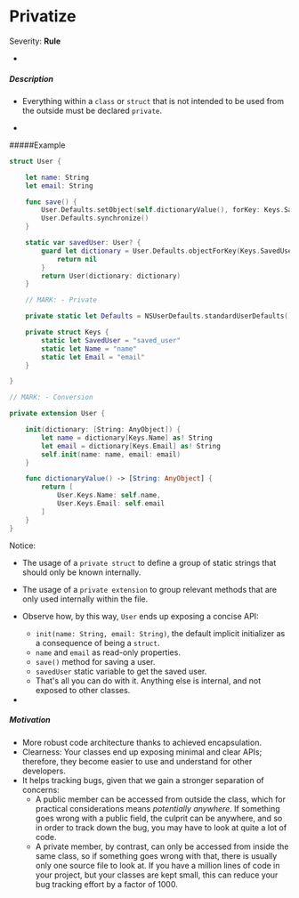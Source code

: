 # Privatize

Severity: **Rule**

-

##### Description

- Everything within a `class` or `struct` that is not intended to be used from the outside must be declared `private`.

-

#####Example

```swift
struct User {

    let name: String
    let email: String

    func save() {
        User.Defaults.setObject(self.dictionaryValue(), forKey: Keys.SavedUser)
        User.Defaults.synchronize()
    }

    static var savedUser: User? {
        guard let dictionary = User.Defaults.objectForKey(Keys.SavedUser) as? [String: AnyObject] else {
            return nil
        }
        return User(dictionary: dictionary)
    }

    // MARK: - Private

    private static let Defaults = NSUserDefaults.standardUserDefaults()

    private struct Keys {
        static let SavedUser = "saved_user"
        static let Name = "name"
        static let Email = "email"
    }

}

// MARK: - Conversion

private extension User {

    init(dictionary: [String: AnyObject]) {
        let name = dictionary[Keys.Name] as! String
        let email = dictionary[Keys.Email] as! String
        self.init(name: name, email: email)
    }

    func dictionaryValue() -> [String: AnyObject] {
        return [
            User.Keys.Name: self.name,
            User.Keys.Email: self.email
        ]
    }
}
```

Notice:

- The usage of a `private struct` to define a group of static strings that should only be known internally.
- The usage of a `private extension` to group relevant methods that are only used internally within the file.
- Observe how, by this way, `User` ends up exposing a concise API:
  - `init(name: String, email: String)`, the default implicit initializer as a consequence of being a `struct`.
  - `name` and `email` as read-only properties.
  - `save()` method for saving a user.
  - `savedUser` static variable to get the saved user.
  - That's all you can do with it. Anything else is internal, and not exposed to other classes.

-

##### Motivation

- More robust code architecture thanks to achieved encapsulation.
- Clearness: Your classes end up exposing minimal and clear APIs; therefore, they become easier to use and understand for other developers.
- It helps tracking bugs, given that we gain a stronger separation of concerns:
  - A public member can be accessed from outside the class, which for practical considerations means *potentially anywhere*. If something goes wrong with a public field, the culprit can be anywhere, and so in order to track down the bug, you may have to look at quite a lot of code.
  - A private member, by contrast, can only be accessed from inside the same class, so if something goes wrong with that, there is usually only one source file to look at. If you have a million lines of code in your project, but your classes are kept small, this can reduce your bug tracking effort by a factor of 1000.